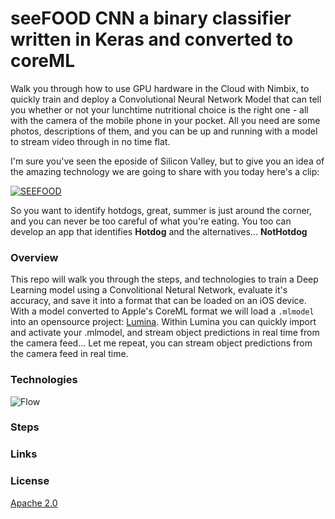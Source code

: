 # seeFOOD CNN a binary classifier written in Keras and converted to coreML


Walk you through how to use GPU hardware in the Cloud with Nimbix, to quickly train and deploy a Convolutional Neural Network Model that can tell you whether or not your lunchtime nutritional choice is the right one - all with the camera of the mobile phone in your pocket. All you need are some photos, descriptions of them, and you can be up and running with a model to stream video through in no time flat.

I'm sure you've seen the eposide of Silicon Valley, but to give you an idea of the amazing technology we are going to share with you today here's a clip:

[![SEEFOOD](https://img.youtube.com/vi/ACmydtFDTGs/0.jpg)](https://www.youtube.com/watch?v=ACmydtFDTGs)

So you want to identify hotdogs, great, summer is just around the corner, and you can never be too careful of what you're eating.  You too can develop an app that identifies **Hotdog** and the alternatives... **NotHotdog**


### Overview
This repo will walk you through the steps, and technologies to train a Deep Learning model using a Convolitional Netural Network, evaluate it's accuracy, and save it into a format that can be loaded on an iOS device. With a model converted to Apple's CoreML format we will load a `.mlmodel` into an opensource project: [Lumina](https://github.com/dokun1/lumina).  Within Lumina you can quickly import and activate your .mlmodel, and stream object predictions in real time from the camera feed... Let me repeat, you can stream object predictions from the camera feed in real time.


### Technologies
![Flow]("./images/flow.png)


### Steps

### Links

### License
[Apache 2.0](LICENSE)
